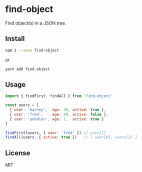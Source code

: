 # find-object

Find object(s) in a JSON tree.

## Install

```sh
npm i --save find-object
```

or

```sh
yarn add find-object
```

## Usage

```javascript
import { findFirst, findAll } from 'find-object'

const users = [
  { user: 'barney',  age: 36, active: true },
  { user: 'fred',    age: 40, active: false },
  { user: 'pebbles', age: 1,  active: true }
]

findFirst(users, { user: 'fred' }) // user[1]
findAll(users, { active: true })   // [ user[0], users[2] ]
```

## License

MIT
